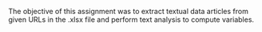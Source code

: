 The objective of this assignment was to extract textual data articles from given URLs in the .xlsx file and perform text analysis to compute
variables.